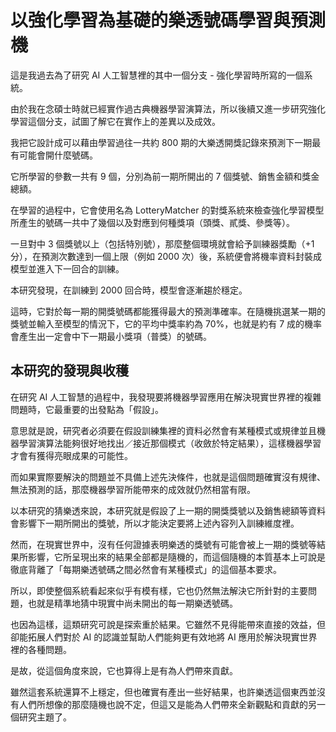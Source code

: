 # 以強化學習為基礎的樂透號碼學習與預測機

這是我過去為了研究 AI 人工智慧裡的其中一個分支 - 強化學習時所寫的一個系統。

由於我在念碩士時就已經實作過古典機器學習演算法，所以後續又進一步研究強化學習這個分支，試圖了解它在實作上的差異以及成效。

我把它設計成可以藉由學習過往一共約 800 期的大樂透開獎記錄來預測下一期最有可能會開什麼號碼。

它所學習的參數一共有 9 個，分別為前一期所開出的 7 個獎號、銷售金額和獎金總額。

在學習的過程中，它會使用名為 LotteryMatcher 的對獎系統來檢查強化學習模型所產生的號碼一共中了幾個以及對應到何種獎項（頭獎、貳獎、參獎等）。

一旦對中 3 個獎號以上（包括特別號），那麼整個環境就會給予訓練器獎勵（+1 分），在預測次數達到一個上限（例如 2000 次）後，系統便會將機率資料封裝成模型並進入下一回合的訓練。

本研究發現，在訓練到 2000 回合時，模型會逐漸趨於穩定。

這時，它對於每一期的開獎號碼都能獲得最大的預測準確率。在隨機挑選某一期的獎號並輸入至模型的情況下，它的平均中獎率約為 70%，也就是約有 7 成的機率會產生出一定會中下一期最小獎項（普獎）的號碼。

## 本研究的發現與收穫

在研究 AI 人工智慧的過程中，我發現要將機器學習應用在解決現實世界裡的複雜問題時，它最重要的出發點為「假設」。

意思就是說，研究者必須要在假設訓練集裡的資料必然會有某種模式或規律並且機器學習演算法能夠很好地找出／接近那個模式（收斂於特定結果），這樣機器學習才會有獲得亮眼成果的可能性。

而如果實際要解決的問題並不具備上述先決條件，也就是這個問題確實沒有規律、無法預測的話，那麼機器學習所能帶來的成效就仍然相當有限。

以本研究的猜樂透來說，本研究就是假設了上一期的開獎獎號以及銷售總額等資料會影響下一期所開出的獎號，所以才能決定要將上述內容列入訓練維度裡。

然而，在現實世界中，沒有任何證據表明樂透的獎號有可能會被上一期的獎號等結果所影響，它所呈現出來的結果全部都是隨機的，而這個隨機的本質基本上可說是徹底背離了「每期樂透號碼之間必然會有某種模式」的這個基本要求。

所以，即使整個系統看起來似乎有模有樣，它也仍然無法解決它所針對的主要問題，也就是精準地猜中現實中尚未開出的每一期樂透號碼。

也因為這樣，這類研究可說是探索重於結果。它雖然不見得能帶來直接的效益，但卻能拓展人們對於 AI 的認識並幫助人們能夠更有效地將 AI 應用於解決現實世界裡的各種問題。

是故，從這個角度來說，它也算得上是有為人們帶來貢獻。

雖然這套系統還算不上穩定，但也確實有產出一些好結果，也許樂透這個東西並沒有人們所想像的那麼隨機也說不定，但這又是能為人們帶來全新觀點和貢獻的另一個研究主題了。